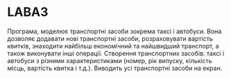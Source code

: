 # LABA3

Програма,  моделює транспортні засоби зокрема таксі і автобуси. Вона дозволяє додавати нові транспортні засоби, розраховувати вартість квитків, знаходити найбільш економічний та найшвидший транспорт, а також виконувати інші операції.
Створення транспортних засобів: таксі і автобуси з різними характеристиками (номер, рік випуску, кількість місць, вартість квитка і т.д.). Виводить усі транспортні засоби на екран.
